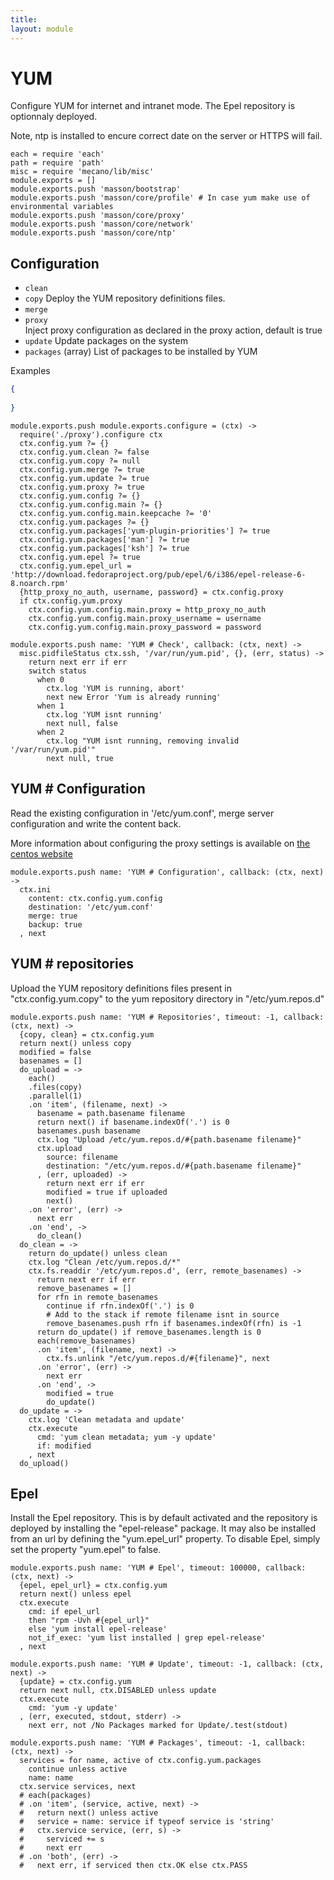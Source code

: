 ```yaml
---
title: 
layout: module
---
```


# YUM

Configure YUM for internet and intranet mode. The Epel repository is optionnaly
deployed.

Note, ntp is installed to encure correct date on the server or HTTPS will fail.

    each = require 'each'
    path = require 'path'
    misc = require 'mecano/lib/misc'
    module.exports = []
    module.exports.push 'masson/bootstrap'
    module.exports.push 'masson/core/profile' # In case yum make use of environmental variables
    module.exports.push 'masson/core/proxy'
    module.exports.push 'masson/core/network'
    module.exports.push 'masson/core/ntp'

## Configuration

*   `clean`
*   `copy`
    Deploy the YUM repository definitions files.
*   `merge`
*   `proxy`   
    Inject proxy configuration as declared in the proxy 
    action, default is true
*   `update`
    Update packages on the system
*   `packages` (array)
    List of packages to be installed by YUM

Examples

```json
{
  
}
```

    module.exports.push module.exports.configure = (ctx) ->
      require('./proxy').configure ctx
      ctx.config.yum ?= {}
      ctx.config.yum.clean ?= false
      ctx.config.yum.copy ?= null
      ctx.config.yum.merge ?= true
      ctx.config.yum.update ?= true
      ctx.config.yum.proxy ?= true
      ctx.config.yum.config ?= {}
      ctx.config.yum.config.main ?= {}
      ctx.config.yum.config.main.keepcache ?= '0'
      ctx.config.yum.packages ?= {}
      ctx.config.yum.packages['yum-plugin-priorities'] ?= true
      ctx.config.yum.packages['man'] ?= true
      ctx.config.yum.packages['ksh'] ?= true
      ctx.config.yum.epel ?= true
      ctx.config.yum.epel_url = 'http://download.fedoraproject.org/pub/epel/6/i386/epel-release-6-8.noarch.rpm'
      {http_proxy_no_auth, username, password} = ctx.config.proxy
      if ctx.config.yum.proxy
        ctx.config.yum.config.main.proxy = http_proxy_no_auth
        ctx.config.yum.config.main.proxy_username = username
        ctx.config.yum.config.main.proxy_password = password

    module.exports.push name: 'YUM # Check', callback: (ctx, next) ->
      misc.pidfileStatus ctx.ssh, '/var/run/yum.pid', {}, (err, status) ->
        return next err if err
        switch status
          when 0
            ctx.log 'YUM is running, abort'
            next new Error 'Yum is already running'
          when 1
            ctx.log 'YUM isnt running'
            next null, false
          when 2
            ctx.log "YUM isnt running, removing invalid '/var/run/yum.pid'"
            next null, true

## YUM # Configuration

Read the existing configuration in '/etc/yum.conf', 
merge server configuration and write the content back.

More information about configuring the proxy settings 
is available on [the centos website](http://www.centos.org/docs/5/html/yum/sn-yum-proxy-server.html)

    module.exports.push name: 'YUM # Configuration', callback: (ctx, next) ->
      ctx.ini
        content: ctx.config.yum.config
        destination: '/etc/yum.conf'
        merge: true
        backup: true
      , next

## YUM # repositories

Upload the YUM repository definitions files present in 
"ctx.config.yum.copy" to the yum repository directory 
in "/etc/yum.repos.d"

    module.exports.push name: 'YUM # Repositories', timeout: -1, callback: (ctx, next) ->
      {copy, clean} = ctx.config.yum
      return next() unless copy
      modified = false
      basenames = []
      do_upload = ->
        each()
        .files(copy)
        .parallel(1)
        .on 'item', (filename, next) ->
          basename = path.basename filename
          return next() if basename.indexOf('.') is 0
          basenames.push basename
          ctx.log "Upload /etc/yum.repos.d/#{path.basename filename}"
          ctx.upload
            source: filename
            destination: "/etc/yum.repos.d/#{path.basename filename}"
          , (err, uploaded) ->
            return next err if err
            modified = true if uploaded
            next()
        .on 'error', (err) ->
          next err
        .on 'end', ->
          do_clean()
      do_clean = ->
        return do_update() unless clean
        ctx.log "Clean /etc/yum.repos.d/*"
        ctx.fs.readdir '/etc/yum.repos.d', (err, remote_basenames) ->
          return next err if err
          remove_basenames = []
          for rfn in remote_basenames
            continue if rfn.indexOf('.') is 0
            # Add to the stack if remote filename isnt in source
            remove_basenames.push rfn if basenames.indexOf(rfn) is -1
          return do_update() if remove_basenames.length is 0
          each(remove_basenames)
          .on 'item', (filename, next) ->
            ctx.fs.unlink "/etc/yum.repos.d/#{filename}", next
          .on 'error', (err) ->
            next err
          .on 'end', ->
            modified = true
            do_update()
      do_update = ->
        ctx.log 'Clean metadata and update'
        ctx.execute
          cmd: 'yum clean metadata; yum -y update'
          if: modified
        , next
      do_upload()

## Epel

Install the Epel repository. This is by default activated and the repository is
deployed by installing the "epel-release" package. It may also be installed from
an url by defining the "yum.epel_url" property. To disable Epel, simply set the
property "yum.epel" to false.

    module.exports.push name: 'YUM # Epel', timeout: 100000, callback: (ctx, next) ->
      {epel, epel_url} = ctx.config.yum
      return next() unless epel
      ctx.execute
        cmd: if epel_url
        then "rpm -Uvh #{epel_url}"
        else 'yum install epel-release' 
        not_if_exec: 'yum list installed | grep epel-release'
      , next

    module.exports.push name: 'YUM # Update', timeout: -1, callback: (ctx, next) ->
      {update} = ctx.config.yum
      return next null, ctx.DISABLED unless update
      ctx.execute
        cmd: 'yum -y update'
      , (err, executed, stdout, stderr) ->
        next err, not /No Packages marked for Update/.test(stdout)

    module.exports.push name: 'YUM # Packages', timeout: -1, callback: (ctx, next) ->
      services = for name, active of ctx.config.yum.packages
        continue unless active
        name: name
      ctx.service services, next
      # each(packages)
      # .on 'item', (service, active, next) ->
      #   return next() unless active
      #   service = name: service if typeof service is 'string'
      #   ctx.service service, (err, s) ->
      #     serviced += s
      #     next err
      # .on 'both', (err) ->
      #   next err, if serviced then ctx.OK else ctx.PASS




